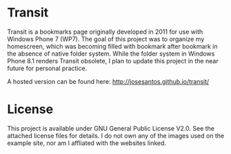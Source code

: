 Transit
=======

Transit is a bookmarks page originally developed in 2011 for use with Windows Phone 7 (WP7). The goal of this project was to organize my homescreen, which was becoming filled with bookmark after bookmark in the absence of native folder system. While the folder system in Windows Phone 8.1 renders Transit obsolete, I plan to update this project in the near future for personal practice. 

A hosted version can be found here: http://josesantos.github.io/transit/

License
=======
This project is available under GNU General Public License V2.0. See the attached license files for details. I do not own any of the images used on the example site, nor am I affliated with the websites linked. 
